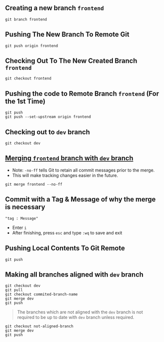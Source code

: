 ## Creating a new branch `frontend`

```
git branch frontend
```

## Pushing The New Branch To Remote Git

```
git push origin frontend
```

## Checking Out To The New Created Branch `frontend`

```
git checkout frontend
```

## Pushing the code to Remote Branch `frontend` (For the 1st Time)

```
git push
git push --set-upstream origin frontend
```

## Checking out to `dev` branch

```
git checkout dev
```

## <ins>Merging `frontend` branch with `dev` branch</ins>

- Note: `-no-ff` tells Git to retain all commit messages prior to the merge.
- This will make tracking changes easier in the future.

```
git merge frontend --no-ff
```

## Commit with a Tag & Message of why the merge is necessary

```
"tag : Message"
```

- Enter `i`
- After finishing, press `esc` and type `:wq` to save and exit

## Pushing Local Contents To Git Remote

```
git push
```

## Making all branches aligned with `dev` branch

```
git checkout dev
git pull
git checkout commited-branch-name
git merge dev
git push
```

> The branches which are not aligned with the `dev` branch is not required to be up to date with `dev` branch unless required.

```
git checkout not-aligned-branch
git merge dev
git push
```
